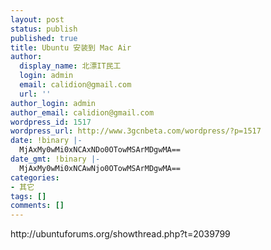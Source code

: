 ```yaml
---
layout: post
status: publish
published: true
title: Ubuntu 安装到 Mac Air
author:
  display_name: 北漂IT民工
  login: admin
  email: calidion@gmail.com
  url: ''
author_login: admin
author_email: calidion@gmail.com
wordpress_id: 1517
wordpress_url: http://www.3gcnbeta.com/wordpress/?p=1517
date: !binary |-
  MjAxMy0wMi0xNCAxNDo0OTowMSArMDgwMA==
date_gmt: !binary |-
  MjAxMy0wMi0xNCAwNjo0OTowMSArMDgwMA==
categories:
- 其它
tags: []
comments: []
---
```

<p>http:&#47;&#47;ubuntuforums.org&#47;showthread.php?t=2039799</p>
